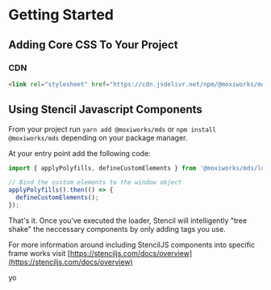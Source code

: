 # Getting Started

## Adding Core CSS To Your Project

### CDN

```html
<link rel="stylesheet" href="https://cdn.jsdelivr.net/npm/@moxiworks/mds@latest/dist/styles/mds-core.css" />
```

## Using Stencil Javascript Components

From your project run `yarn add @moxiworks/mds` or `npm install @moxiworks/mds` depending on your package manager.

At your entry point add the following code:

```js
import { applyPolyfills, defineCustomElements } from '@moxiworks/mds/loader';

// Bind the custom elements to the window object
applyPolyfills().then(() => {
  defineCustomElements();
});
```

That's it. Once you've executed the loader, Stencil will intelligently "tree shake" the neccessary components by only adding tags you use.

For more information around including StencilJS components into specific frame works visit [https://stenciljs.com/docs/overview](https://stenciljs.com/docs/overview)

<div class="mds">
  <div class="rounded p-10 bg-lbp text-dtp">yo</div>
</div>
